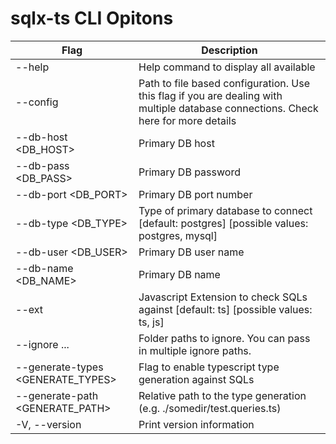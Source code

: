 # sqlx-ts CLI Opitons

| Flag                              | Description                                                                                                                        |
| --------------------------------- | ---------------------------------------------------------------------------------------------------------------------------------- |
| --help                            | Help command to display all available                                                                                              |
| --config <CONFIG>                 | Path to file based configuration. Use this flag if you are dealing with multiple database connections. Check here for more details |
| --db-host <DB_HOST>               | Primary DB host                                                                                                                    |
| --db-pass <DB_PASS>               | Primary DB password                                                                                                                |
| --db-port <DB_PORT>               | Primary DB port number                                                                                                             |
| --db-type <DB_TYPE>               | Type of primary database to connect [default: postgres] [possible values: postgres, mysql]                                         |
| --db-user <DB_USER>               | Primary DB user name                                                                                                               |
| --db-name <DB_NAME>               | Primary DB name                                                                                                                    |
| --ext <Extension>                 | Javascript Extension to check SQLs against [default: ts] [possible values: ts, js]                                                 |
| --ignore <IGNORE>...              | Folder paths to ignore. You can pass in multiple ignore paths.                                                                     |
| --generate-types <GENERATE_TYPES> | Flag to enable typescript type generation against SQLs                                                                             |
| --generate-path <GENERATE_PATH>   | Relative path to the type generation (e.g. ./somedir/test.queries.ts)                                                              |
| -V, --version                     | Print version information                                                                                                          |